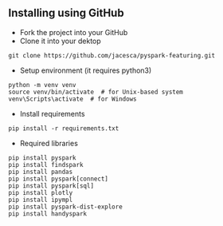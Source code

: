 ## Installing using GitHub
- Fork the project into your GitHub
- Clone it into your dektop
```
git clone https://github.com/jacesca/pyspark-featuring.git
```
- Setup environment (it requires python3)
```
python -m venv venv
source venv/bin/activate  # for Unix-based system
venv\Scripts\activate  # for Windows
```
- Install requirements
```
pip install -r requirements.txt
```
- Required libraries
```
pip install pyspark
pip install findspark
pip install pandas
pip install pyspark[connect]
pip install pyspark[sql]
pip install plotly
pip install ipympl
pip install pyspark-dist-explore
pip install handyspark
```

